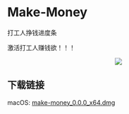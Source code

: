 # Make-Money

打工人挣钱进度条

激活打工人赚钱欲！！！

<p align="center">
  <img src="https://imgur.com/EUCZEB6.png" />
</p>

## 下载链接
macOS: [make-money_0.0.0_x64.dmg](./download/make-money_0.0.0_x64.dmg)